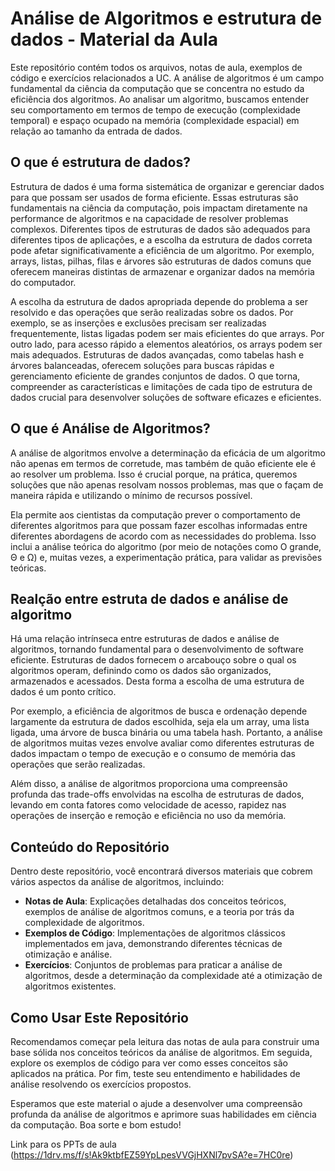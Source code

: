 # Análise de Algoritmos e estrutura de dados - Material da Aula

Este repositório contém todos os arquivos, notas de aula, exemplos de código e exercícios relacionados a UC. A análise de algoritmos é um campo fundamental da ciência da computação que se concentra no estudo da eficiência dos algoritmos. Ao analisar um algoritmo, buscamos entender seu comportamento em termos de tempo de execução (complexidade temporal) e espaço ocupado na memória (complexidade espacial) em relação ao tamanho da entrada de dados.

## O que é estrutura de dados?

Estrutura de dados é uma forma sistemática de organizar e gerenciar dados para que possam ser usados de forma eficiente. Essas estruturas são fundamentais na ciência da computação, pois impactam diretamente na performance de algoritmos e na capacidade de resolver problemas complexos. Diferentes tipos de estruturas de dados são adequados para diferentes tipos de aplicações, e a escolha da estrutura de dados correta pode afetar significativamente a eficiência de um algoritmo. Por exemplo, arrays, listas, pilhas, filas e árvores são estruturas de dados comuns que oferecem maneiras distintas de armazenar e organizar dados na memória do computador.

A escolha da estrutura de dados apropriada depende do problema a ser resolvido e das operações que serão realizadas sobre os dados. Por exemplo, se as inserções e exclusões precisam ser realizadas frequentemente, listas ligadas podem ser mais eficientes do que arrays. Por outro lado, para acesso rápido a elementos aleatórios, os arrays podem ser mais adequados. Estruturas de dados avançadas, como tabelas hash e árvores balanceadas, oferecem soluções para buscas rápidas e gerenciamento eficiente de grandes conjuntos de dados. O que torna, compreender as características e limitações de cada tipo de estrutura de dados crucial para desenvolver soluções de software eficazes e eficientes.

## O que é Análise de Algoritmos?

A análise de algoritmos envolve a determinação da eficácia de um algoritmo não apenas em termos de corretude, mas também de quão eficiente ele é ao resolver um problema. Isso é crucial porque, na prática, queremos soluções que não apenas resolvam nossos problemas, mas que o façam de maneira rápida e utilizando o mínimo de recursos possível. 

Ela permite aos cientistas da computação prever o comportamento de diferentes algoritmos para que possam fazer escolhas informadas entre diferentes abordagens de acordo com as necessidades do problema. Isso inclui a análise teórica do algoritmo (por meio de notações como O grande, Θ e Ω) e, muitas vezes, a experimentação prática, para validar as previsões teóricas.

## Realção entre estruta de dados e análise de algoritmo

Há uma relação intrínseca entre estruturas de dados e análise de algoritmos, tornando fundamental para o desenvolvimento de software eficiente. Estruturas de dados fornecem o arcabouço sobre o qual os algoritmos operam, definindo como os dados são organizados, armazenados e acessados. Desta forma a escolha de uma estrutura de dados é um ponto crítico.

Por exemplo, a eficiência de algoritmos de busca e ordenação depende largamente da estrutura de dados escolhida, seja ela um array, uma lista ligada, uma árvore de busca binária ou uma tabela hash. Portanto, a análise de algoritmos muitas vezes envolve avaliar como diferentes estruturas de dados impactam o tempo de execução e o consumo de memória das operações que serão realizadas.

Além disso, a análise de algoritmos proporciona uma compreensão profunda das trade-offs envolvidas na escolha de estruturas de dados, levando em conta fatores como velocidade de acesso, rapidez nas operações de inserção e remoção e eficiência no uso da memória. 

## Conteúdo do Repositório

Dentro deste repositório, você encontrará diversos materiais que cobrem vários aspectos da análise de algoritmos, incluindo:

- **Notas de Aula**: Explicações detalhadas dos conceitos teóricos, exemplos de análise de algoritmos comuns, e a teoria por trás da complexidade de algoritmos.
- **Exemplos de Código**: Implementações de algoritmos clássicos implementados em java, demonstrando diferentes técnicas de otimização e análise.
- **Exercícios**: Conjuntos de problemas para praticar a análise de algoritmos, desde a determinação da complexidade até a otimização de algoritmos existentes.

## Como Usar Este Repositório

Recomendamos começar pela leitura das notas de aula para construir uma base sólida nos conceitos teóricos da análise de algoritmos. Em seguida, explore os exemplos de código para ver como esses conceitos são aplicados na prática. Por fim, teste seu entendimento e habilidades de análise resolvendo os exercícios propostos.

Esperamos que este material o ajude a desenvolver uma compreensão profunda da análise de algoritmos e aprimore suas habilidades em ciência da computação. Boa sorte e bom estudo!

Link para os PPTs de aula (https://1drv.ms/f/s!Ak9ktbfEZ59YpLpesVVGjHXNl7pvSA?e=7HC0re)

